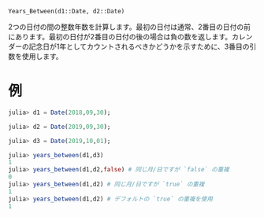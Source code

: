 ```
Years_Between(d1::Date, d2::Date)
```

2つの日付の間の整数年数を計算します。最初の日付は通常、2番目の日付の前にあります。最初の日付が2番目の日付の後の場合は負の数を返します。カレンダーの記念日が1年としてカウントされるべきかどうかを示すために、3番目の引数を使用します。

# 例

```julia
julia> d1 = Date(2018,09,30);

julia> d2 = Date(2019,09,30);

julia> d3 = Date(2019,10,01);

julia> years_between(d1,d3) 
1
julia> years_between(d1,d2,false) # 同じ月/日ですが `false` の重複
0 
julia> years_between(d1,d2) # 同じ月/日ですが `true` の重複
1 
julia> years_between(d1,d2) # デフォルトの `true` の重複を使用
1 
```
